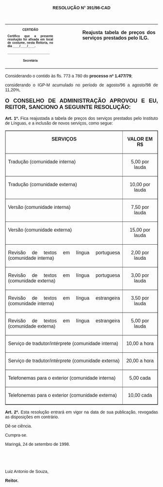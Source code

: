 <BODY>

<B><FONT FACE="Arial"><P ALIGN="CENTER"></P>
<P ALIGN="CENTER">RESOLU&Ccedil;&Atilde;O  N° 391/98-CAD</P>
<P ALIGN="JUSTIFY"></P>
<P ALIGN="JUSTIFY">&nbsp;</P></B></FONT>
<TABLE CELLSPACING=0 BORDER=0 CELLPADDING=7 WIDTH=596>
<TR><TD WIDTH="33%" VALIGN="TOP">
<B><FONT FACE="Arial" SIZE=1><P ALIGN="CENTER">CERTID&Atilde;O</P>
<P ALIGN="JUSTIFY">   Certifico que a presente resolu&ccedil;&atilde;o foi afixada em local de costume, nesta Reitoria, no dia ____/____/____.</P>
<P ALIGN="JUSTIFY"></P>
<P ALIGN="JUSTIFY">_________________________</P>
<P ALIGN="CENTER">Secret&aacute;ria</B></FONT></TD>
<TD WIDTH="16%" VALIGN="TOP">&nbsp;</TD>
<TD WIDTH="51%" VALIGN="TOP">
<B><FONT FACE="Arial"><P ALIGN="JUSTIFY">Reajusta tabela de pre&ccedil;os dos servi&ccedil;os prestados pelo ILG.</B></FONT></TD>
</TR>
</TABLE>

<FONT FACE="Arial"><P ALIGN="JUSTIFY"></P>
<P ALIGN="JUSTIFY">&#9;Considerando o contido &agrave;s fls. 773 a 780 do <B>processo nº 1.477/79</B>;</P>
<P ALIGN="JUSTIFY">&#9;considerando o IGP-M acumulado no per&iacute;odo de agosto/96 a agosto/98 de 11,20%,</P>
<B><P ALIGN="JUSTIFY"></P>
</FONT><FONT FACE="Arial" SIZE=4><P ALIGN="JUSTIFY">O CONSELHO DE ADMINISTRA&Ccedil;&Atilde;O APROVOU E EU, REITOR, SANCIONO A SEGUINTE RESOLU&Ccedil;&Atilde;O:</P>
</FONT><FONT FACE="Arial"><P ALIGN="JUSTIFY"></P>
<P ALIGN="JUSTIFY">&#9;Art. 1º.</B> Fica reajustada a tabela de pre&ccedil;os dos servi&ccedil;os prestados pelo Instituto de L&iacute;nguas, e a inclus&atilde;o de novos servi&ccedil;os, como segue:</P>
<P ALIGN="JUSTIFY"></P></FONT>
<TABLE BORDER CELLSPACING=1 CELLPADDING=7 WIDTH=612>
<TR><TD WIDTH="77%" VALIGN="TOP">
<B><FONT FACE="Arial"><P ALIGN="CENTER">SERVI&Ccedil;OS</B></FONT></TD>
<TD WIDTH="23%" VALIGN="TOP">
<B><FONT FACE="Arial"><P ALIGN="CENTER">VALOR EM R$</B></FONT></TD>
</TR>
<TR><TD WIDTH="77%" VALIGN="TOP">
<FONT FACE="Arial"><P ALIGN="JUSTIFY">Tradu&ccedil;&atilde;o (comunidade interna)</FONT></TD>
<TD WIDTH="23%" VALIGN="TOP">
<FONT FACE="Arial"><P ALIGN="CENTER">  5,00 por lauda</FONT></TD>
</TR>
<TR><TD WIDTH="77%" VALIGN="TOP">
<FONT FACE="Arial"><P ALIGN="JUSTIFY">Tradu&ccedil;&atilde;o (comunidade externa)</FONT></TD>
<TD WIDTH="23%" VALIGN="TOP">
<FONT FACE="Arial"><P ALIGN="CENTER">10,00 por lauda</FONT></TD>
</TR>
<TR><TD WIDTH="77%" VALIGN="TOP">
<FONT FACE="Arial"><P ALIGN="JUSTIFY">Vers&atilde;o (comunidade interna)</FONT></TD>
<TD WIDTH="23%" VALIGN="TOP">
<FONT FACE="Arial"><P ALIGN="CENTER">  7,50 por lauda</FONT></TD>
</TR>
<TR><TD WIDTH="77%" VALIGN="TOP">
<FONT FACE="Arial"><P ALIGN="JUSTIFY">Vers&atilde;o (comunidade externa)</FONT></TD>
<TD WIDTH="23%" VALIGN="TOP">
<FONT FACE="Arial"><P ALIGN="CENTER">15,00 por lauda</FONT></TD>
</TR>
<TR><TD WIDTH="77%" VALIGN="TOP">
<FONT FACE="Arial"><P ALIGN="JUSTIFY">Revis&atilde;o de textos em l&iacute;ngua portuguesa (comunidade interna)</FONT></TD>
<TD WIDTH="23%" VALIGN="TOP">
<FONT FACE="Arial"><P ALIGN="CENTER">  2,00 por lauda</FONT></TD>
</TR>
<TR><TD WIDTH="77%" VALIGN="TOP">
<FONT FACE="Arial"><P ALIGN="JUSTIFY">Revis&atilde;o de textos em l&iacute;ngua portuguesa (comunidade externa)</FONT></TD>
<TD WIDTH="23%" VALIGN="TOP">
<FONT FACE="Arial"><P ALIGN="CENTER">  3,00 por lauda</FONT></TD>
</TR>
<TR><TD WIDTH="77%" VALIGN="TOP">
<FONT FACE="Arial"><P ALIGN="JUSTIFY">Revis&atilde;o de textos em l&iacute;ngua estrangeira (comunidade interna)</FONT></TD>
<TD WIDTH="23%" VALIGN="TOP">
<FONT FACE="Arial"><P ALIGN="CENTER">  3,50 por lauda</FONT></TD>
</TR>
<TR><TD WIDTH="77%" VALIGN="TOP">
<FONT FACE="Arial"><P ALIGN="JUSTIFY">Revis&atilde;o de textos em l&iacute;ngua estrangeira (comunidade externa)</FONT></TD>
<TD WIDTH="23%" VALIGN="TOP">
<FONT FACE="Arial"><P ALIGN="CENTER">  5,00 por lauda</FONT></TD>
</TR>
<TR><TD WIDTH="77%" VALIGN="TOP">
<FONT FACE="Arial"><P ALIGN="JUSTIFY">Servi&ccedil;o de tradutor/int&eacute;rprete (comunidade interna)</FONT></TD>
<TD WIDTH="23%" VALIGN="TOP">
<FONT FACE="Arial"><P ALIGN="CENTER">10,00      a hora</FONT></TD>
</TR>
<TR><TD WIDTH="77%" VALIGN="TOP">
<FONT FACE="Arial"><P ALIGN="JUSTIFY">Servi&ccedil;o de tradutor/int&eacute;rprete (comunidade externa)</FONT></TD>
<TD WIDTH="23%" VALIGN="TOP">
<FONT FACE="Arial"><P ALIGN="CENTER">20,00      a hora</FONT></TD>
</TR>
<TR><TD WIDTH="77%" VALIGN="TOP">
<FONT FACE="Arial"><P ALIGN="JUSTIFY">Telefonemas para o exterior (comunidade interna)</FONT></TD>
<TD WIDTH="23%" VALIGN="TOP">
<FONT FACE="Arial"><P ALIGN="CENTER">  5,00         cada</FONT></TD>
</TR>
<TR><TD WIDTH="77%" VALIGN="TOP">
<FONT FACE="Arial"><P ALIGN="JUSTIFY">Telefonemas para o exterior (comunidade externa)</FONT></TD>
<TD WIDTH="23%" VALIGN="TOP">
<FONT FACE="Arial"><P ALIGN="CENTER">10,00         cada</FONT></TD>
</TR>
</TABLE>

<FONT FACE="Arial"><P ALIGN="JUSTIFY"></P>
<P ALIGN="JUSTIFY">&#9;<B>Art. 2º.</B> Esta resolu&ccedil;&atilde;o entrar&aacute; em vigor na data de sua publica&ccedil;&atilde;o, revogadas as disposi&ccedil;&otilde;es em contr&aacute;rio.</P>
<P ALIGN="JUSTIFY">&#9;D&ecirc;-se ci&ecirc;ncia.</P>
<P ALIGN="JUSTIFY">&#9;Cumpra-se.</P>
<P ALIGN="JUSTIFY"></P>
<P ALIGN="JUSTIFY">&#9;&#9;&#9;&#9;&#9;&#9;Maring&aacute;, 24 de setembro de 1998.</P>
<P ALIGN="JUSTIFY"></P>
<P ALIGN="JUSTIFY">&nbsp;</P>
<P ALIGN="JUSTIFY">&nbsp;</P>
<P ALIGN="JUSTIFY">&#9;&#9;&#9;&#9;&#9;&#9;Luiz Antonio de Souza,</P>
<P ALIGN="JUSTIFY">&#9;&#9;&#9;&#9;&#9;&#9;<B>Reitor.</P></B></FONT></BODY>
